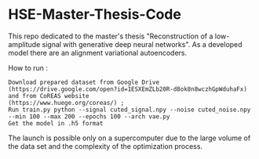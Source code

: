 # HSE-Master-Thesis-Code
This repo dedicated to the master's thesis "Reconstruction of a low-amplitude signal with generative deep neural networks". As a developed model there are an alignment variational autoencoders.

How to run :
```
Download prepared dataset from Google Drive (https://drive.google.com/open?id=1ESXEmZLb20R-d8ok8n8wczhGpWduhaFx) and from CoREAS website
(https://www.huege.org/coreas/) ;
Run train.py python --signal cuted_signal.npy --noise cuted_noise.npy --min 100 --max 200 --epochs 100 --arch vae.py 
Get the model in .h5 format
```

The launch is possible only on a supercomputer due to the large volume of the data set and the complexity of the optimization process. 
